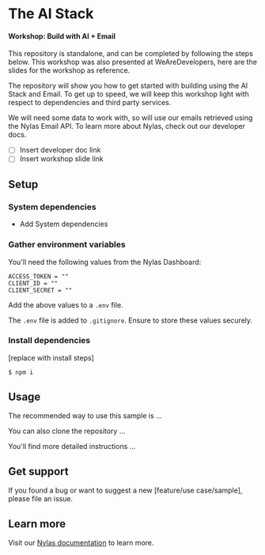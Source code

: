 # The AI Stack
#### Workshop: Build with AI + Email
This repository is standalone, and can be completed by following the steps below. This workshop was also presented at WeAreDevelopers, here are the slides for the workshop as reference.

The repository will show you how to get started with building using the AI Stack and Email. To get up to speed, we will keep this workshop light with respect to dependencies and third party services. 

We will need some data to work with, so will use our emails retrieved using the Nylas Email API. To learn more about Nylas, check out our developer docs.

- [ ] Insert developer doc link
- [ ] Insert workshop slide link

## Setup

### System dependencies

- Add System dependencies

### Gather environment variables

You'll need the following values from the Nylas Dashboard:

```text
ACCESS_TOKEN = ""
CLIENT_ID = ""
CLIENT_SECRET = ""
```

Add the above values to a `.env` file.

The `.env` file is added to `.gitignore`. Ensure to store these values securely.

### Install dependencies

[replace with install steps]
```bash
$ npm i
```

## Usage

The recommended way to use this sample is ...

You can also clone the repository ...

You'll find more detailed instructions ...

## Get support

If you found a bug or want to suggest a new [feature/use case/sample], please file an issue.

## Learn more

Visit our [Nylas documentation](https://developer.nylas.com/) to learn more.

